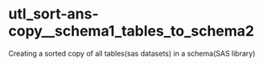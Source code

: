 # utl_sort-ans-copy__schema1_tables_to_schema2
Creating a sorted copy of all tables(sas datasets) in a schema(SAS library)

